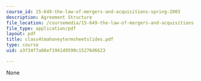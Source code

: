 ```yaml
---
course_id: 15-649-the-law-of-mergers-and-acquisitions-spring-2003
description: Agreement Structure
file_location: /coursemedia/15-649-the-law-of-mergers-and-acquisitions-spring-2003/a3f34f7a86ef1941d9590c15276d6623_class4tmahoneytermsheetslides.pdf
file_type: application/pdf
layout: pdf
title: class4tmahoneytermsheetslides.pdf
type: course
uid: a3f34f7a86ef1941d9590c15276d6623

---
```

None